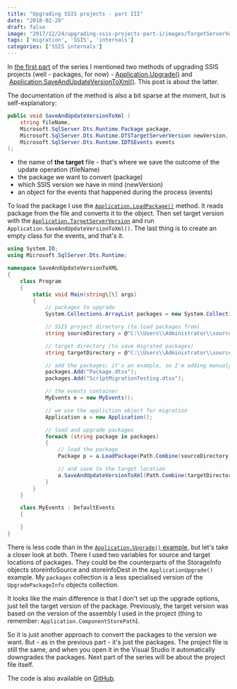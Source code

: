 ```yaml
---
title: "Upgrading SSIS projects - part III"
date: "2018-02-28"
draft: false
image: "2017/12/24/upgrading-ssis-projects-part-i/images/TargetServerVersion2017.png"
tags: ['migration', 'SSIS', 'internals']
categories: ['SSIS internals']
---
```


In [the first part](http://blog.bartekr.net/2017/12/24/upgrading-ssis-projects-part-i/) of the series I mentioned two methods of upgrading SSIS projects (well - packages, for now) - [Application.Upgrade()](https://docs.microsoft.com/en-us/dotnet/api/microsoft.sqlserver.dts.runtime.application.upgrade?view=sqlserver-2017) and  [Application.SaveAndUpdateVersionToXml()](https://docs.microsoft.com/en-us/dotnet/api/microsoft.sqlserver.dts.runtime.application.saveandupdateversiontoxml?view=sqlserver-2017). This post is about the latter.

The documentation of the method is also a bit sparse at the moment, but is self-explanatory:

```csharp
public void SaveAndUpdateVersionToXml (
    string fileName,
    Microsoft.SqlServer.Dts.Runtime.Package package,
    Microsoft.SqlServer.Dts.Runtime.DTSTargetServerVersion newVersion,
    Microsoft.SqlServer.Dts.Runtime.IDTSEvents events
);
```

- the name of **the target** file - that's where we save the outcome of the update operation (fileName)
- the package we want to convert (package)
- which SSIS version we have in mind (newVersion)
- an object for the events that happened during the process (events)

To load the package I use the [`Application.LoadPackage()`](https://msdn.microsoft.com/en-us/library/ms188550.aspx) method. It reads package from the file and converts it to the object. Then set target version with the [`Application.TargetServerVersion`](https://msdn.microsoft.com/en-us/library/microsoft.sqlserver.dts.runtime.application.targetserverversion.aspx) and run `Application.SaveAndUpdateVersionToXml()`. The last thing is to create an empty class for the events, and that's it.

```csharp
using System.IO;
using Microsoft.SqlServer.Dts.Runtime; 

namespace SaveAndUpdateVersionToXML
{
    class Program
    {
        static void Main(string\[\] args)
        {
            // packages to upgrade
            System.Collections.ArrayList packages = new System.Collections.ArrayList();

            // SSIS project directory (to load packages from)
            string sourceDirectory = @"C:\\Users\\Administrator\\source\\repos\\MigrationSample\\";

            // target directory (to save migrated packages)
            string targetDirectory = @"C:\\Users\\Administrator\\source\\repos\\MigrationSample.Migrated\\";

            // add the packages; it's an example, so I'm adding manualy
            packages.Add("Package.dtsx");
            packages.Add("ScriptMigrationTesting.dtsx");

            // the events container
            MyEvents e = new MyEvents();

            // we use the appliction object for migration
            Application a = new Application();

            // load and upgrade packages
            foreach (string package in packages)
            {
                // load the package
                Package p = a.LoadPackage(Path.Combine(sourceDirectory, package), e);

                // and save to the target location
                a.SaveAndUpdateVersionToXml(Path.Combine(targetDirectory, package), p, DTSTargetServerVersion.SQLServer2017, e);
            }
        }
    }

    class MyEvents : DefaultEvents
    {

    }
}
```

There is less code than in the [`Application.Upgrade()` example](http://blog.bartekr.net/2018/02/04/upgrading-ssis-projects-part-ii/), but let's take a closer look at both. There I used two variables for source and target locations of packages. They could be the counterparts of the StorageInfo objects storeinfoSource and storeinfoDest in the `ApplicationUpgrade()` example. My `packages` collection is a less specialised version of the `UpgradePackageInfo` objects collection.

It looks like the main difference is that I don't set up the upgrade options, just tell the target version of the package. Previously, the target version was based on the version of the assembly I used in the project (thing to remember: `Application.ComponentStorePath`).

So it is just another approach to convert the packages to the version we want. But - as in the previous part - it's just the packages. The project file is still the same, and when you open it in the Visual Studio it automatically downgrades the packages. Next part of the series will be about the project file itself.

The code is also available on [GitHub](https://github.com/BartekR/blog/tree/master/201802%20Upgrading%20SSIS%20Projects%20part%20III/SaveAndUpdateVersionToXML).

